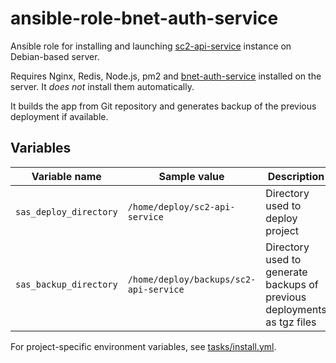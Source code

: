 # ansible-role-bnet-auth-service

Ansible role for installing and launching [sc2-api-service](https://github.com/sc2pte/sc2-api-service) instance on Debian-based server.

Requires Nginx, Redis, Node.js, pm2 and [bnet-auth-service](https://github.com/sc2pte/bnet-auth-service) installed on the server. It *does not* install them automatically.

It builds the app from Git repository and generates backup of the previous deployment if available.

## Variables

| Variable name | Sample value | Description |
|-  |-  |-
| `sas_deploy_directory` | `/home/deploy/sc2-api-service` | Directory used to deploy project |
| `sas_backup_directory` | `/home/deploy/backups/sc2-api-service` | Directory used to generate backups of previous deployments as tgz files |

For project-specific environment variables, see [tasks/install.yml](https://github.com/sc2pte/ansible-role-sc2-api-service/blob/master/tasks/install.yml#L26).
